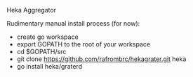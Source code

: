 Heka Aggregator

Rudimentary manual install process (for now):

- create go workspace
- export GOPATH to the root of your workspace
- cd $GOPATH/src
- git clone https://github.com/rafrombrc/hekagrater.git heka
- go install heka/graterd
